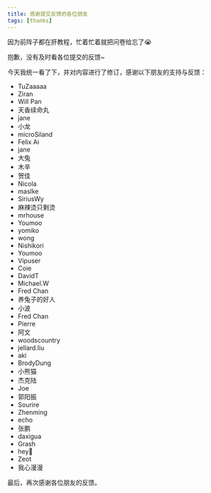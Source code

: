```yaml
---
title: 感谢提交反馈的各位朋友
tags: [thanks]
---
```


因为前阵子都在肝教程，忙着忙着就把问卷给忘了😭

抱歉，没有及时看各位提交的反馈~

今天我统一看了下，并对内容进行了修订，感谢以下朋友的支持与反馈：
- TuZaaaaa
- Ziran
- Will Pan
- 天香续命丸
- jane
- 小龙
- microSiland
- Felix Ai
- jane
- 大兔
- 木辛
- 贺佳
- Nicola
- maslke
- SiriusWy
- 麻辣烫只剩烫
- mrhouse
- Youmoo
- yomiko
- wong
- Nishikori
- Youmoo
- Vipuser
- Coie
- DavidT
- Michael.W
- Fred Chan
- 养兔子的好人
- 小波
- Fred Chan
- Pierre
- 阿文
- woodscountry
- jellard.liu
- aki
- BrodyDung
- 小熊猫
- 杰克陆
- Joe
- 郭阳振
- Sourire
- Zhenming
- echo
- 张鹏
- daxigua
- Grash
- hey🦈
- Zeot
- 我心漫漫

最后，再次感谢各位朋友的反馈。
